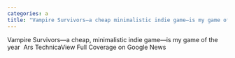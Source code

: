 ```yaml
---
categories: a
title: "Vampire Survivors—a cheap minimalistic indie game—is my game of the year  Ars Technica"
---
```

Vampire Survivors—a cheap, minimalistic indie game—is my game of the year&nbsp;&nbsp;Ars TechnicaView Full Coverage on Google News